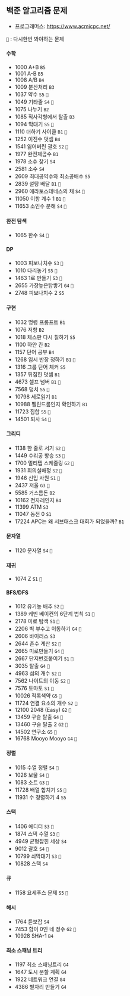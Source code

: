 ## 백준 알고리즘 문제

- 프로그래머스: https://www.acmicpc.net/

`👀`  : 다시한번 봐야하는 문제

#### 수학 

- 1000 A+B `B5`
- 1001 A-B `B5`
- 1008 A/B `B4`
- 1009 분산처리 `B3`
- 1037 약수  `S5` `👀`
- 1049 기타줄  `S4` `👀`
- 1075 나누기  `B2`
- 1085 직사각형에서 탈출  `B3`
- 1094 막대기  `S5` `👀`
- 1110 더하기 사이클  `B1` `👀`
- 1252 이진수 덧셈 `B4`
- 1541 잃어버린 괄호  `S2` `👀`
- 1977 완전제곱수 `B1`
- 1978 소수 찾기 `S4`
- 2581 소수 `S4`
- 2609 최대공약수와 최소공배수  `S5`
- 2839 설탕 배달 `B1` `👀`
- 2960 에라토스테네스의 채 `S4` `👀`
- 11050 이항 계수 1 `B1` `👀`
- 11653 소인수 분해 `S4` `👀`

#### 완전 탐색

- 1065 한수  `S4` `👀`

#### DP 

- 1003 피보나치수 `S3` `👀`
- 1010 다리놓기 `S5` `👀`
- 1463 1로 만들기 `S3` `👀`
- 2655 가장높은탑쌓기 `G4` `👀` 
- 2748 피보나치수 2 `S5`

#### 구현 

- 1032 명령 프롬프트  `B1`
- 1076 저항  `B2` 
- 1018 체스판 다시 칠하기 `S5`
- 1100 하얀 칸  `B2 `
- 1157 단어 공부 `B4`
- 1268 임시 반장 정하기 `B1` `👀`
- 1316 그룹 단어 체커  `S5`
- 1357 뒤집힌 덧셈  `B1`
- 4673 셀프 넘버 `B1` `👀`
- 7568 덩치  `S5` `👀`
- 10798 세로읽기  `B1`
- 10988 팰린드롬인지 확인하기 `B1 `
- 11723 집합 `S5` `👀`
- 14501 퇴사 `S4` `👀`

#### 그리디 

- 1138 한 줄로 서기  `S2` `👀`
- 1449 수리공 항승  `S3` `👀`
- 1700 멀티탭 스케줄링 `G2` `👀`
- 1931 회의실배정  `S2` `👀`
- 1946 신입 사원  `S1` `👀`
- 2437 저울  `G3` `👀`
- 5585 거스름돈  `B2` 
- 10162 전자레인지  `B4`
- 11399 ATM  `S3`
- 11047 동전 0 `S1`
- 17224 APC는 왜 서브태스크 대회가 되었을까?  `B1`

#### 문자열

- 1120 문자열 `S4` `👀`

#### 재귀

- 1074 Z  `S1` `👀`

#### BFS/DFS

- 1012 유기농 배추 `S2` `👀`
- 1389 케빈 베이컨의 6단계 법칙 `S1` `👀`
- 2178 미로 탐색  `S1` `👀`
- 2206 벽 부수고 이동하기 `G4` `👀`
- 2606 바이러스  `S3`
- 2644 촌수 계산  `S2` `👀`
- 2665 미로만들기  `G4` `👀`
- 2667 단지번호붙이기  `S1` `👀`
- 3035 탈출 `G4` `👀`
- 4963 섬의 개수  `S2` `👀`
- 7562 나이트의 이동 `S2` `👀`
- 7576 토마토  `S1` `👀`
- 10026 적록색약 `G5` `👀`
- 11724 연결 요소의 개수  `S2` `👀`
- 12100 2048 (Easy) `G2` `👀`
- 13459 구슬 탈출 `G4` `👀`
- 13460 구슬 탈출 2 `G2` `👀`
- 14502 연구소  `G5` `👀`
- 16768 Mooyo Mooyo  `G4` `👀`

#### 정렬

- 1015 수열 정렬  `S4` `👀`
- 1026 보물  `S4` `👀`
- 1083 소트  `G3` `👀`
- 11728 배열 합치기 `S5` `👀`
- 11931 수 정렬하기 4  `S5`

#### 스택

- 1406 에디터 `S3` `👀`
- 1874 스택 수열  `S3` `👀`
- 4949 균형잡힌 세상 `S4`
- 9012 괄호  `S4` `👀`
- 10799 쇠막대기 `S3` `👀`
- 10828 스택  `S4`

#### 큐

- 1158 요세푸스 문제 `S5` `👀`

#### 해시

- 1764 듣보잡 `S4`
- 7453 합이 0인 네 정수 `G2` `👀`
- 10928 SHA-1 `B4`

#### 최소 스패닝 트리

- 1197 최소 스패닝트리  `G4`
- 1647 도시 분할 계획  `G4`
- 1922 네트워크 연결  `G4`
- 4386 별자리 만들기  `G4`



